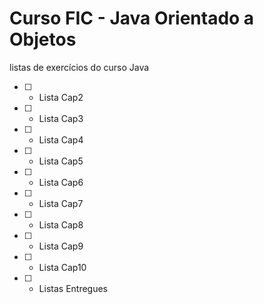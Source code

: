 # Curso FIC - Java Orientado a Objetos

listas de exercícios do curso Java

- [ ] - Lista Cap2

- [ ] - Lista Cap3

- [ ] - Lista Cap4

- [ ] - Lista Cap5

- [ ] - Lista Cap6

- [ ] - Lista Cap7

- [ ] - Lista Cap8

- [ ] - Lista Cap9

- [ ] - Lista Cap10

- [ ] - Listas Entregues
